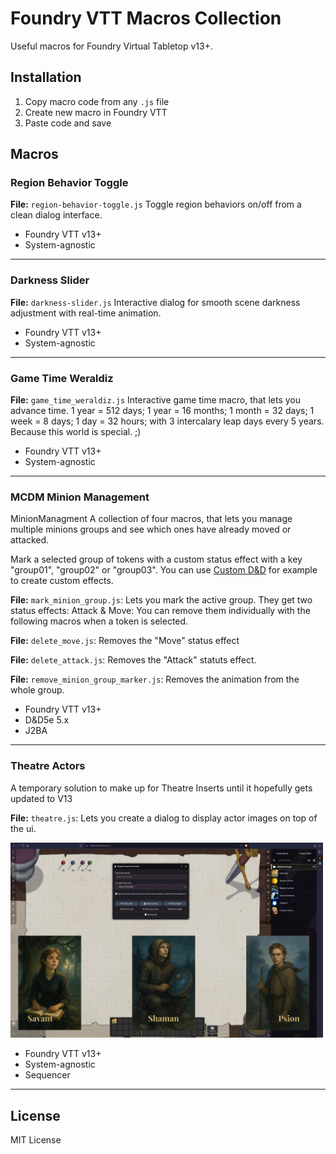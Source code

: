 # Foundry VTT Macros Collection

Useful macros for Foundry Virtual Tabletop v13+.

## Installation

1. Copy macro code from any `.js` file
2. Create new macro in Foundry VTT
3. Paste code and save

## Macros

### Region Behavior Toggle
**File:** `region-behavior-toggle.js`
Toggle region behaviors on/off from a clean dialog interface.
- Foundry VTT v13+
- System-agnostic
---
### Darkness Slider
**File:** `darkness-slider.js`
Interactive dialog for smooth scene darkness adjustment with real-time animation.
- Foundry VTT v13+
- System-agnostic
---
### Game Time Weraldiz
**File:** `game_time_weraldiz.js`
Interactive game time macro, that lets you advance time. 1 year = 512 days; 1 year = 16 months; 1 month = 32 days; 1 week = 8 days; 1 day = 32 hours; with 3 intercalary leap days every 5 years. Because this world is special. ;)
- Foundry VTT v13+
- System-agnostic
---
### MCDM Minion Management
MinionManagment
A collection of four macros, that lets you manage multiple minions groups and see which ones have already moved or attacked.

Mark a selected group of tokens with a custom status effect with a key "group01", "group02" or "group03". You can use [Custom D&D](https://github.com/Larkinabout/fvtt-custom-dnd5e/) for example to create custom effects.

**File:** `mark_minion_group.js`: Lets you mark the active group. They get two status effects: Attack & Move: You can remove them individually with the following macros when a token is selected.

**File:** `delete_move.js`: Removes the "Move" status effect

**File:** `delete_attack.js`: Removes the "Attack" statuts effect.

**File:** `remove_minion_group_marker.js`: Removes the animation from the whole group.
- Foundry VTT v13+
- D&D5e 5.x
- J2BA
---
### Theatre Actors
A temporary solution to make up for Theatre Inserts until it hopefully gets updated to V13

**File:** `theatre.js`: Lets you create a dialog to display actor images on top of the ui.

<img src="https://raw.githubusercontent.com/MrFlaig/FoundryVTT-Macros/refs/heads/master/images/theatre.png" alt="Screenshot of the macro" width="500"/>

- Foundry VTT v13+
- System-agnostic
- Sequencer
---
## License

MIT License
